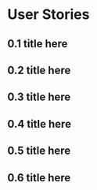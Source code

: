 # User Stories

## 0.1 title here

## 0.2 title here

## 0.3 title here

## 0.4 title here

## 0.5 title here

## 0.6 title here
